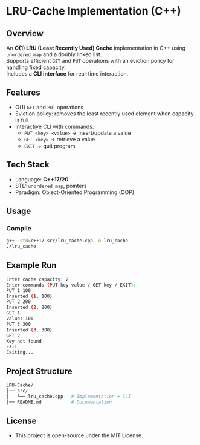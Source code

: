# LRU-Cache Implementation (C++)

## Overview
An **O(1) LRU (Least Recently Used) Cache** implementation in C++ using 
`unordered_map` and a doubly linked list.  
Supports efficient `GET` and `PUT` operations with an eviction policy 
for handling fixed capacity.  
Includes a **CLI interface** for real-time interaction.

## Features
- O(1) `GET` and `PUT` operations
- Eviction policy: removes the least recently used element when capacity is full
- Interactive CLI with commands:
  - `PUT <key> <value>` → insert/update a value
  - `GET <key>` → retrieve a value
  - `EXIT` → quit program

## Tech Stack
- Language: **C++17/20**
- STL: `unordered_map`, pointers
- Paradigm: Object-Oriented Programming (OOP)

## Usage
### Compile
```bash
g++ -std=c++17 src/lru_cache.cpp -o lru_cache
./lru_cache
```
## Example Run
```bash
Enter cache capacity: 2
Enter commands (PUT key value / GET key / EXIT):
PUT 1 100
Inserted (1, 100)
PUT 2 200
Inserted (2, 200)
GET 1
Value: 100
PUT 3 300
Inserted (3, 300)
GET 2
Key not found
EXIT
Exiting...
```
## Project Structure
```bash
LRU-Cache/
│── src/
│   └── lru_cache.cpp   # Implementation + CLI
│── README.md           # Documentation
```
## License
- This project is open-source under the MIT License.










